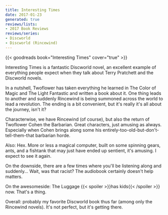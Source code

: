 ```yaml
---
title: Interesting Times
date: 2017-01-23
generated: true
reviews/lists:
- 2017 Book Reviews
reviews/series:
- Discworld
- Discworld (Rincewind)
---
```

{{< goodreads book="Interesting Times" cover="true" >}}

Interesting Times is a fantastic Discworld novel, an excellent example of everything people expect when they talk about Terry Pratchett and the Discworld novels.  

In a nutshell, Twoflower has taken everything he learned in The Color of Magic and The Light Fantastic and written a book about it. One thing leads to another and suddenly Rincewind is being summoned across the world to lead a revolution. The ending is a bit convenient, but it's really it's all about the journey, isn't it?  

<!--more-->

Characterwise, we have Rincewind (of course), but also the return of Twoflower Cohen the Barbarian. Great characters, just amusing as always. Especially when Cohen brings along some his entirely-too-old-but-don't-tell-them-that barbarian horde.  

Also: Hex. More or less a magical computer, built on some spinning gears, ants, and a fishtank that may just have ended up sentient, it's amusing. I expect to see it again.  

On the downside, there are a few times where you'll be listening along and suddenly... Wait, was that racist? The audiobook certainly doesn't help matters.  

On the awesomeside: The Luggage  {{< spoiler >}}has kids{{< /spoiler >}} now. That's a thing.  

Overall: probably my favorite Discworld book thus far (among only the Rincewind novels). It's not perfect, but it's getting there.


